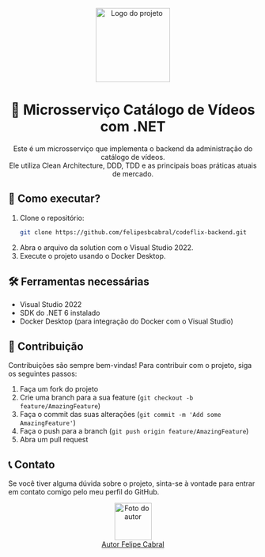 <p align="center">
  <img src="https://user-images.githubusercontent.com/20674439/158480674-3b8895e7-420e-4025-bd78-8058ba255476.png"  width="150" alt="Logo do projeto" />
</p>  
<h1 align="center">🚀 Microsserviço Catálogo de Vídeos com .NET</h1>
<p align="center">
  Este é um microsserviço que implementa o backend da administração do catálogo de vídeos.<br />
  Ele utiliza Clean Architecture, DDD, TDD e as principais boas práticas atuais de mercado.
</p>

## 🚀 Como executar? 

1. Clone o repositório:
   ```sh
   git clone https://github.com/felipesbcabral/codeflix-backend.git

2. Abra o arquivo da solution com o Visual Studio 2022.
3. Execute o projeto usando o Docker Desktop.

## 🛠️ Ferramentas necessárias

- Visual Studio 2022
- SDK do .NET 6 instalado
- Docker Desktop (para integração do Docker com o Visual Studio)

## 🙌 Contribuição

Contribuições são sempre bem-vindas! Para contribuir com o projeto, siga os seguintes passos:

1. Faça um fork do projeto
2. Crie uma branch para a sua feature (`git checkout -b feature/AmazingFeature`)
3. Faça o commit das suas alterações (`git commit -m 'Add some AmazingFeature'`)
4. Faça o push para a branch (`git push origin feature/AmazingFeature`)
5. Abra um pull request

## 📞 Contato

Se você tiver alguma dúvida sobre o projeto, sinta-se à vontade para entrar em contato comigo pelo meu perfil do GitHub.

<p align="center">
  <a href="https://github.com/felipesbcabral">
    <img src="https://github.com/felipesbcabral.png" width="75px;" alt="Foto do autor" />
    <br />
    Autor Felipe Cabral
  </a>
</p>
